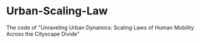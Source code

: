 # Urban-Scaling-Law
The code of "Unraveling Urban Dynamics: Scaling Laws of Human Mobility Across the Cityscape Divide"
